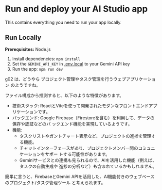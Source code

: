 # Run and deploy your AI Studio app

This contains everything you need to run your app locally.

## Run Locally

**Prerequisites:**  Node.js


1. Install dependencies:
   `npm install`
2. Set the `GEMINI_API_KEY` in [.env.local](.env.local) to your Gemini API key
3. Run the app:
   `npm run dev`



  g02 は、どうやら プロジェクト管理やタスク管理を行うウェブアプリケーション のようですね。

  ファイル構成から推測すると、以下のような特徴があります。


   * 技術スタック: ReactとViteを使って開発されたモダンなフロントエンドアプリケーションです。
   * バックエンド: Google Firebase（Firestoreを含む）を利用して、データの保存や認証などのバ
     ックエンド機能を実現しているようです。
   * 機能:
       * タスクリストやガントチャート表示など、プロジェクトの進捗を管理する機能。
       * チャットインターフェースがあり、プロジェクトメンバー間のコミュニケーションをサポー
         トする可能性があります。
       * Geminiサービスとの連携も見られるので、AIを活用した機能（例えば、タスクの自動生成や
         進捗の分析など）も含まれているかもしれません。


  簡単に言うと、FirebaseとGemini
  APIを活用した、AI機能付きのウェブベースのプロジェクト/タスク管理ツール と考えられます。
